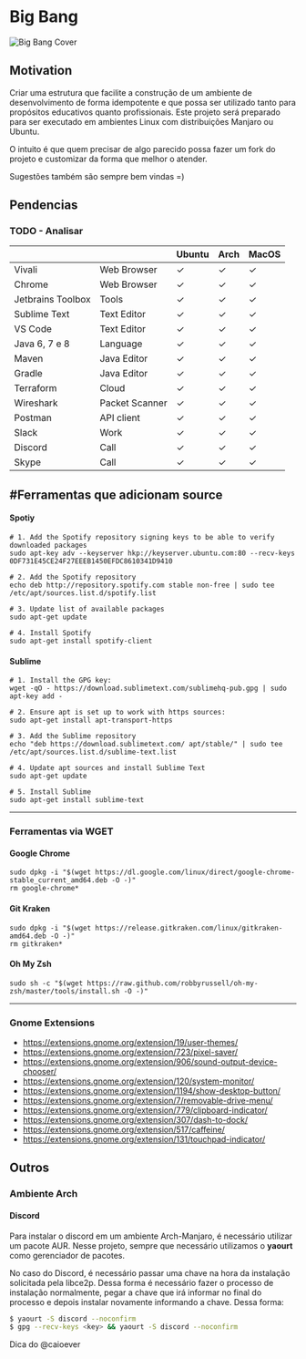 # Big Bang

![Big Bang Cover](https://p2.trrsf.com/image/fget/cf/460/0/images.terra.com/2018/03/06/o-que-existia-antes-do-big-bang-stephen-hawking-responde.jpg "Big Bang Project Cover")

## Motivation

Criar uma estrutura que facilite a construção de um ambiente de desenvolvimento de forma idempotente e que possa ser utilizado tanto para propósitos educativos quanto profissionais.
Este projeto será preparado para ser executado em ambientes Linux com distribuições Manjaro ou Ubuntu.

O intuito é que quem precisar de algo parecido possa fazer um fork do projeto e customizar da forma que melhor o atender.

Sugestões também são sempre bem vindas =)

## Pendencias

### TODO - Analisar

|                   |                 | Ubuntu | Arch | MacOS |
|-------------------|-----------------|--------|------|-------|
| Vivali            | Web Browser     | ✓    | ✓  | ✓   |
| Chrome            | Web Browser     | ✓    | ✓  | ✓   |
| Jetbrains Toolbox | Tools           | ✓    | ✓  | ✓   |
| Sublime Text      | Text Editor     | ✓    | ✓  | ✓   |
| VS Code           | Text Editor     | ✓    | ✓  | ✓   |
| Java 6, 7 e 8     | Language        | ✓    | ✓  | ✓   |
| Maven             | Java Editor     | ✓    | ✓  | ✓   |
| Gradle            | Java Editor     | ✓    | ✓  | ✓   |
| Terraform         | Cloud           | ✓    | ✓  | ✓   |
| Wireshark         | Packet Scanner  | ✓    | ✓  | ✓   |
| Postman           | API client      | ✓    | ✓  | ✓   |
| Slack             | Work            | ✓    | ✓  | ✓   |
| Discord           | Call            | ✓    | ✓  | ✓   |
| Skype             | Call            | ✓    | ✓  | ✓   |

## #Ferramentas que adicionam source

#### Spotiy
```
# 1. Add the Spotify repository signing keys to be able to verify downloaded packages
sudo apt-key adv --keyserver hkp://keyserver.ubuntu.com:80 --recv-keys 0DF731E45CE24F27EEEB1450EFDC8610341D9410

# 2. Add the Spotify repository
echo deb http://repository.spotify.com stable non-free | sudo tee /etc/apt/sources.list.d/spotify.list

# 3. Update list of available packages
sudo apt-get update

# 4. Install Spotify
sudo apt-get install spotify-client
```

#### Sublime
```
# 1. Install the GPG key:
wget -qO - https://download.sublimetext.com/sublimehq-pub.gpg | sudo apt-key add -

# 2. Ensure apt is set up to work with https sources:
sudo apt-get install apt-transport-https

# 3. Add the Sublime repository
echo "deb https://download.sublimetext.com/ apt/stable/" | sudo tee /etc/apt/sources.list.d/sublime-text.list

# 4. Update apt sources and install Sublime Text
sudo apt-get update

# 5. Install Sublime
sudo apt-get install sublime-text

```

---
### Ferramentas via WGET

#### Google Chrome
```
sudo dpkg -i "$(wget https://dl.google.com/linux/direct/google-chrome-stable_current_amd64.deb -O -)"
rm google-chrome*
```

#### Git Kraken
```
sudo dpkg -i "$(wget https://release.gitkraken.com/linux/gitkraken-amd64.deb -O -)"
rm gitkraken*
```

#### Oh My Zsh
```
sudo sh -c "$(wget https://raw.github.com/robbyrussell/oh-my-zsh/master/tools/install.sh -O -)"
```

---

### Gnome Extensions
- https://extensions.gnome.org/extension/19/user-themes/
- https://extensions.gnome.org/extension/723/pixel-saver/
- https://extensions.gnome.org/extension/906/sound-output-device-chooser/
- https://extensions.gnome.org/extension/120/system-monitor/
- https://extensions.gnome.org/extension/1194/show-desktop-button/
- https://extensions.gnome.org/extension/7/removable-drive-menu/
- https://extensions.gnome.org/extension/779/clipboard-indicator/
- https://extensions.gnome.org/extension/307/dash-to-dock/
- https://extensions.gnome.org/extension/517/caffeine/
- https://extensions.gnome.org/extension/131/touchpad-indicator/

## Outros

### Ambiente Arch 

#### Discord

Para instalar o discord em um ambiente Arch-Manjaro, é necessário utilizar um pacote AUR. 
Nesse projeto, sempre que necessário utilizamos o **yaourt** como gerenciador de pacotes. 

No caso do Discord, é necessário passar uma chave na hora da instalação solicitada pela libce2p. 
Dessa forma é necessário fazer o processo de instalação normalmente, pegar a chave que irá informar no final do 
processo e depois instalar novamente informando a chave. Dessa forma:

```sh
$ yaourt -S discord --noconfirm 
$ gpg --recv-keys <key> && yaourt -S discord --noconfirm
``` 

Dica do @caioever
